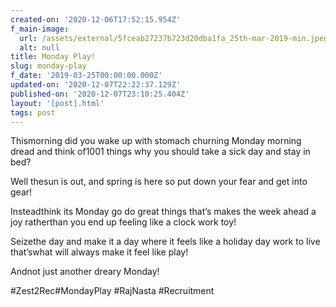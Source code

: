 ```yaml
---
created-on: '2020-12-06T17:52:15.954Z'
f_main-image:
  url: /assets/external/5fceab27237b723d20dba1fa_25th-mar-2019-min.jpeg
  alt: null
title: Monday Play!
slug: monday-play
f_date: '2019-03-25T00:00:00.000Z'
updated-on: '2020-12-07T22:22:37.129Z'
published-on: '2020-12-07T23:10:25.404Z'
layout: '[post].html'
tags: post
---
```


Thismorning did you wake up with stomach churning Monday morning dread and think of1001 things why you should take a sick day and stay in bed?

Well thesun is out, and spring is here so put down your fear and get into gear!

Insteadthink its Monday go do great things that’s makes the week ahead a joy ratherthan you end up feeling like a clock work toy!

Seizethe day and make it a day where it feels like a holiday day work to live that’swhat will always make it feel like play!

Andnot just another dreary Monday!

#Zest2Rec#MondayPlay #RajNasta #Recruitment
